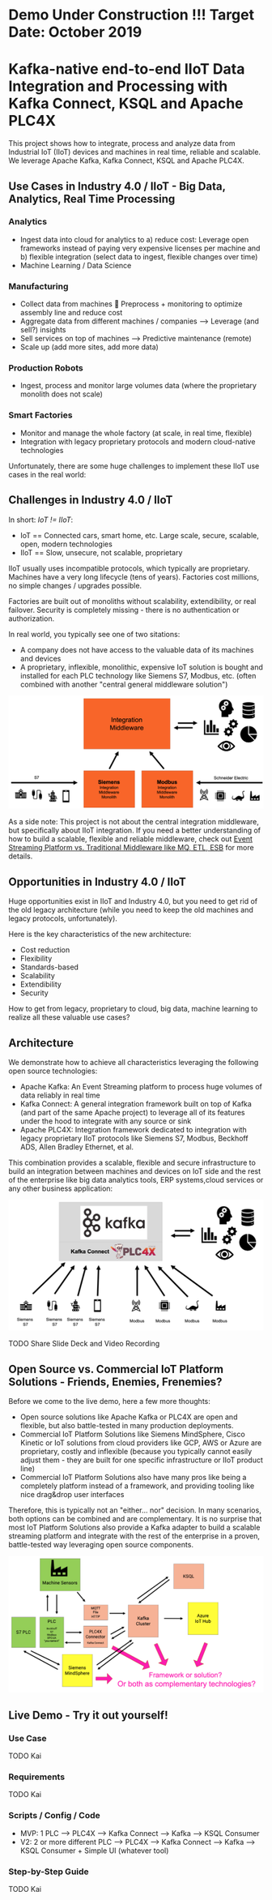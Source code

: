 # Demo Under Construction !!! Target Date: October 2019

# Kafka-native end-to-end IIoT Data Integration and Processing with Kafka Connect, KSQL and Apache PLC4X

This project shows how to integrate, process and analyze data from Industrial IoT (IIoT) devices and machines in real time, reliable and scalable. We leverage Apache Kafka, Kafka Connect, KSQL and Apache PLC4X. 

## Use Cases in Industry 4.0 / IIoT - Big Data, Analytics, Real Time Processing

### Analytics

- Ingest data into cloud for analytics to a) reduce cost: Leverage open frameworks instead of paying very expensive licenses per machine and b) flexible integration (select data to ingest, flexible changes over time)
- Machine Learning / Data Science

### Manufacturing

- Collect data from machines  Preprocess + monitoring to optimize assembly line and reduce cost
- Aggregate data from different machines / companies —> Leverage (and sell?) insights
- Sell services on top of machines —> Predictive maintenance (remote)
- Scale up (add more sites, add more data)

### Production Robots
- Ingest, process and monitor large volumes data (where the proprietary monolith does not scale)

### Smart Factories
- Monitor and manage the whole factory (at scale, in real time, flexible)
- Integration with legacy proprietary protocols and modern cloud-native technologies

Unfortunately, there are some huge challenges to implement these IIoT use cases in the real world:

## Challenges in Industry 4.0 / IIoT

In short: *IoT != IIoT*:

- IoT == Connected cars, smart home, etc. Large scale, secure, scalable, open, modern technologies
- IIoT == Slow, unsecure, not scalable, proprietary

IIoT usually uses incompatible protocols, which typically are proprietary. Machines have a very long lifecycle (tens of years). Factories cost millions, no simple changes / upgrades possible.

Factories are built out of monoliths without scalability, extendibility, or real failover. Security is completely missing - there is no authentication or authorization. 

In real world, you typically see one of two sitations:

- A company does not have access to the valuable data of its machines and devices
- A proprietary, inflexible, monolithic, expensive IoT solution is bought and installed for each PLC technology like Siemens S7, Modbus, etc. (often combined with another "central general middleware solution")

![Legacy IIoT Integration Architecture](pictures/IIoT_Legacy_Integration_Architecture.png)

As a side note: This project is not about the central integration middleware, but specifically about IIoT integration. If you need a better understanding of how to build a scalable, flexible and reliable middleware, check out [Event Streaming Platform vs. Traditional Middleware like MQ, ETL, ESB](http://www.kai-waehner.de/blog/2019/03/07/apache-kafka-middleware-mq-etl-esb-comparison/) for more details.

## Opportunities in Industry 4.0 / IIoT

Huge opportunities exist in IIoT and Industry 4.0, but you need to get rid of the old legacy architecture (while you need to keep the old machines and legacy protocols, unfortunately). 

Here is the key characteristics of the new architecture:

- Cost reduction
- Flexibility 
- Standards-based
- Scalability 
- Extendibility
- Security

How to get from legacy, proprietary to cloud, big data, machine learning to realize all these valuable use cases?

## Architecture

We demonstrate how to achieve all characteristics leveraging the following open source technologies:

- Apache Kafka: An Event Streaming platform to process huge volumes of data reliably in real time
- Kafka Connect: A general integration framework built on top of Kafka (and part of the same Apache project) to leverage all of its features under the hood to integrate with any source or sink
- Apache PLC4X: Integration framework dedicated to  integration with legacy proprietary IIoT protocols like Siemens S7, Modbus, Beckhoff ADS, Allen Bradley Ethernet, et al. 

This combination provides a scalable, flexible and secure infrastructure to build an integration between machines and devices on IoT side and the rest of the enterprise like big data analytics tools, ERP systems,cloud services or any other business application:

![ Modern IIoT Integration Architecture leveraging Apache Kafka, Kafka Connect and Apache PLC4X](pictures/IIoT_Modern_Integration_Architecture_Apache_Kafka_Connect_PLC4X.png)

TODO Share Slide Deck and Video Recording

## Open Source vs. Commercial IoT Platform Solutions - Friends, Enemies, Frenemies?

Before we come to the live demo, here a few more thoughts:

- Open source solutions like Apache Kafka or PLC4X are open and flexible, but also battle-tested in many production deployments.
- Commercial IoT Platform Solutions like Siemens MindSphere, Cisco Kinetic or IoT solutions from cloud providers like GCP, AWS or Azure are proprietary, costly and inflexible (because you typically cannot easily adjust them - they are built for one specific infrastructure or IIoT product line)
- Commercial IoT Platform Solutions also have many pros like being a completely platform instead of a framework, and providing tooling like nice drag&drop user interfaces

Therefore, this is typically not an "either... nor" decision. In many scenarios, both options can be combined and are complementary. It is no surprise that most IoT Platform Solutions also provide a Kafka adapter to build a scalable streaming platform and integrate with the rest of the enterprise in a proven, battle-tested way leveraging open source components.

![Open Source vs. Commercial IoT Platform Solutions - Friends, Enemies, Frenemies?](pictures/Kafka_Confluent_and_IoT_Platform_Solutions.png)

## Live Demo - Try it out yourself!

### Use Case

TODO Kai

### Requirements 

TODO Kai

### Scripts / Config / Code

- MVP: 1 PLC --> PLC4X --> Kafka Connect --> Kafka --> KSQL Consumer
- V2: 2 or more different PLC --> PLC4X --> Kafka Connect --> Kafka --> KSQL Consumer + Simple UI (whatever tool)

### Step-by-Step Guide

TODO Kai



